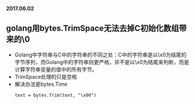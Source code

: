**2017.06.02**

## golang用bytes.TrimSpace无法去掉C初始化数组带来的\0
* Golang中字符串与C中的字符串的不同之处：C中的字符串是以\x0为结尾的字节序列，而Golang中的字符串则更严格，并不是以\x0为结尾来判断，而是计算字符串变量的值中的所有字节。
* TrimSpace处理的只是空格
* 解决办法是bytes.Time
    ```
    text = bytes.Trim(text, "\x00")
    ```



